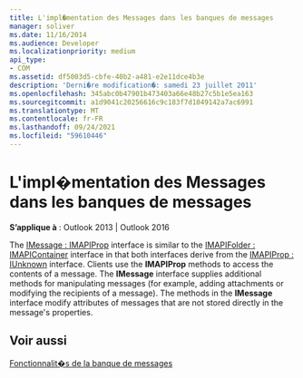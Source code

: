 ```yaml
---
title: L'impl�mentation des Messages dans les banques de messages
manager: soliver
ms.date: 11/16/2014
ms.audience: Developer
ms.localizationpriority: medium
api_type:
- COM
ms.assetid: df5003d5-cbfe-40b2-a481-e2e11dce4b3e
description: 'Derni�re modification�: samedi 23 juillet 2011'
ms.openlocfilehash: 345abc0b47901b473403a66e48b27c5b1e5ea163
ms.sourcegitcommit: a1d9041c20256616c9c183f7d1049142a7ac6991
ms.translationtype: MT
ms.contentlocale: fr-FR
ms.lasthandoff: 09/24/2021
ms.locfileid: "59610446"
---
```

# <a name="implementing-messages-in-message-stores"></a>L'impl�mentation des Messages dans les banques de messages

  
  
**S’applique à** : Outlook 2013 | Outlook 2016 
  
The [IMessage : IMAPIProp](imessageimapiprop.md) interface is similar to the [IMAPIFolder : IMAPIContainer](imapifolderimapicontainer.md) interface in that both interfaces derive from the [IMAPIProp : IUnknown](imapipropiunknown.md) interface. Clients use the **IMAPIProp** methods to access the contents of a message. The **IMessage** interface supplies additional methods for manipulating messages (for example, adding attachments or modifying the recipients of a message). The methods in the **IMessage** interface modify attributes of messages that are not stored directly in the message's properties. 
  
## <a name="see-also"></a>Voir aussi



[Fonctionnalit�s de la banque de messages](message-store-features.md)

